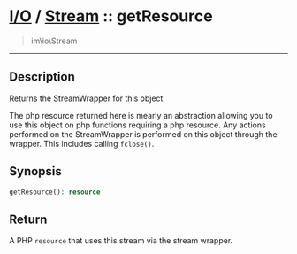 # [I/O](io.md) / [Stream](io-Stream.md) :: getResource
 > im\io\Stream
____

## Description
Returns the StreamWrapper for this object

The php resource returned here is mearly an abstraction
allowing you to use this object on php functions requiring
a php resource. Any actions performed on the StreamWrapper
is performed on this object through the wrapper.
This includes calling `fclose()`.

## Synopsis
```php
getResource(): resource
```

## Return
A PHP `resource` that uses this stream via the stream wrapper.
